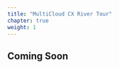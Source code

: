 ```yaml
---
title: "MultiCloud CX River Tour"
chapter: true
weight: 1
---
```

## Coming Soon

<!---
### Outline
In this workshop you will learn how to setup for and present a Genesys Multicloud CX Harbor Tour demonstration.  The Harbor Tour demo encompasses customer, agent, supervisor, operations, and IT experience in a fast-moving 20-minute vignette.  By completing this workshop, you will be on your way to demonstrating Experience as Service with Genesys Multicloud CX.  

### Learning Objectives
- Complete the prerequisites
- Setup and configure your environment
- Verify routing of voice, email, and chat
- Walk through the Harbor Tour demo step-by-step
- Go tell a customer-relevant story

### Prerequisites for this Workshop 
- Access to GDemo
- Access to a GDemo Multicloud CX Environment on Demoand (EOD)
- Fundamental Understanding of Genesys Multicloud CX
-->

